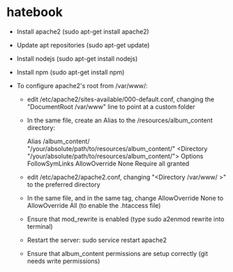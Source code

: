 # hatebook

- Install apache2 (sudo apt-get install apache2)
- Update apt repositories (sudo apt-get update)
- Install nodejs (sudo apt-get install nodejs)
- Install npm (sudo apt-get install npm)

- To configure apache2's root from /var/www/:
	- edit /etc/apache2/sites-available/000-default.conf, changing the "DocumentRoot /var/www" line to point at a custom folder
	- In the same file, create an Alias to the /resources/album_content directory:

		Alias /album_content/ "/your/absolute/path/to/resources/album_content/"
		<Directory "/your/absolute/path/to/resources/album_content/">
	  	  Options FollowSymLinks
	  	  AllowOverride None
	  	  Require all granted
		</Directory>
	
	- edit /etc/apache2/apache2.conf, changing "<Directory /var/www/ >" to the preferred directory
	- In the same file, and in the same <Directory> tag, change AllowOverride None to AllowOverride All (to enable the .htaccess file)
	- Ensure that mod_rewrite is enabled (type sudo a2enmod rewrite into terminal)
	- Restart the server: sudo service restart apache2

	- Ensure that album_content permissions are setup correctly (git needs write permissions)
